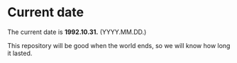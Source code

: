 # Current date

The current date is **1992.10.31.** (YYYY.MM.DD.)

This repository will be good when the world ends, so we will know how long it lasted.